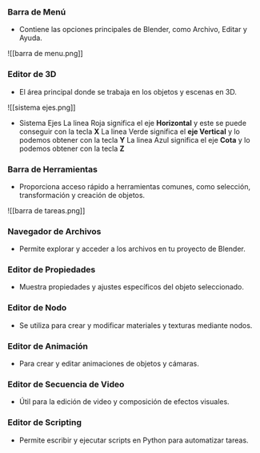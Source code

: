 ### Barra de Menú

- Contiene las opciones principales de Blender, como Archivo, Editar y Ayuda.

![[barra de menu.png]]
### Editor de 3D
- El área principal donde se trabaja en los objetos y escenas en 3D.

![[sistema ejes.png]]

- Sistema Ejes
    La linea Roja significa el eje **Horizontal** y este se puede conseguir con la tecla **X**
    La linea Verde significa el **eje Vertical** y lo podemos obtener con la tecla **Y**
    La linea Azul significa el eje **Cota** y lo podemos obtener con la tecla **Z**

### Barra de Herramientas
- Proporciona acceso rápido a herramientas comunes, como selección, transformación y creación de objetos.

![[barra de tareas.png]]
### Navegador de Archivos
- Permite explorar y acceder a los archivos en tu proyecto de Blender.

### Editor de Propiedades
- Muestra propiedades y ajustes específicos del objeto seleccionado.

### Editor de Nodo
- Se utiliza para crear y modificar materiales y texturas mediante nodos.

### Editor de Animación
- Para crear y editar animaciones de objetos y cámaras.

### Editor de Secuencia de Video
- Útil para la edición de video y composición de efectos visuales.

### Editor de Scripting
- Permite escribir y ejecutar scripts en Python para automatizar tareas.


